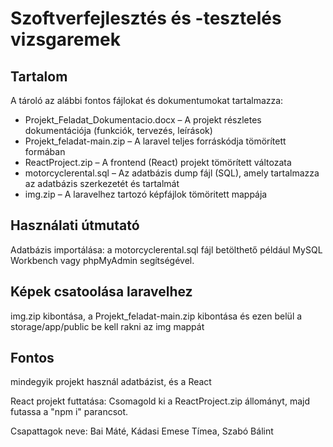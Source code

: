# Szoftverfejlesztés és -tesztelés vizsgaremek

## Tartalom
A tároló az alábbi fontos fájlokat és dokumentumokat tartalmazza:
- Projekt_Feladat_Dokumentacio.docx – A projekt részletes dokumentációja (funkciók, tervezés, leírások)
- Projekt_feladat-main.zip – A laravel teljes forráskódja tömörített formában
- ReactProject.zip – A frontend (React) projekt tömörített változata
- motorcyclerental.sql – Az adatbázis dump fájl (SQL), amely tartalmazza az adatbázis szerkezetét és tartalmát
- img.zip – A laravelhez tartozó képfájlok tömöritett mappája

## Használati útmutató
  Adatbázis importálása: a motorcyclerental.sql fájl betölthető például MySQL Workbench vagy phpMyAdmin segítségével.

## Képek csatoolása laravelhez
  img.zip kibontása, a Projekt_feladat-main.zip kibontása és ezen belül a storage/app/public be kell rakni az img mappát

## Fontos 
  mindegyik projekt használ adatbázist, és a React

React projekt futtatása:
  Csomagold ki a ReactProject.zip állományt, majd futassa a "npm i" parancsot.
  
  
  Csapattagok neve: Bai Máté, Kádasi Emese Tímea, Szabó Bálint
